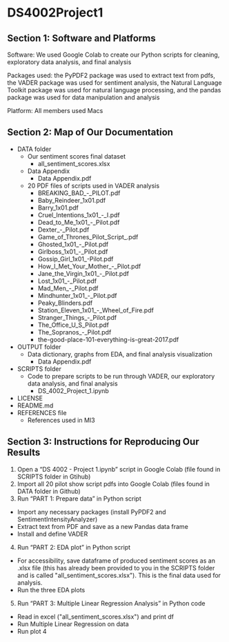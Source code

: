 # DS4002Project1
## Section 1: Software and Platforms
Software: We used Google Colab to create our Python scripts for cleaning, exploratory data analysis, and final analysis

Packages used: the PyPDF2 package was used to extract text from pdfs, the VADER package was used for sentiment analysis, the Natural Language Toolkit package was used for natural language processing, and the pandas package was used for data manipulation and analysis

Platform: All members used Macs

## Section 2: Map of Our Documentation
* DATA folder
  * Our sentiment scores final dataset
    * all_sentiment_scores.xlsx
  * Data Appendix
    * Data Appendix.pdf
  * 20 PDF files of scripts used in VADER analysis
    * BREAKING_BAD_-_PILOT.pdf
    * Baby_Reindeer_1x01.pdf
    * Barry_1x01.pdf
    * Cruel_Intentions_1x01_-_I.pdf
    * Dead_to_Me_1x01_-_Pilot.pdf
    * Dexter_-_Pilot.pdf
    * Game_of_Thrones_Pilot_Script_.pdf
    * Ghosted_1x01_-_Pilot.pdf
    * Girlboss_1x01_-_Pilot.pdf
    * Gossip_Girl_1x01_-Pilot.pdf
    * How_I_Met_Your_Mother_-_Pilot.pdf
    * Jane_the_Virgin_1x01_-_Pilot.pdf
    * Lost_1x01_-_Pilot.pdf
    * Mad_Men_-_Pilot.pdf
    * Mindhunter_1x01_-_Pilot.pdf
    * Peaky_Blinders.pdf
    * Station_Eleven_1x01_-_Wheel_of_Fire.pdf
    * Stranger_Things_-_Pilot.pdf
    * The_Office_U_S_Pilot.pdf
    * The_Sopranos_-_Pilot.pdf
    * the-good-place-101-everything-is-great-2017.pdf
* OUTPUT folder
  * Data dictionary, graphs from EDA, and final analysis visualization
    * Data Appendix.pdf
* SCRIPTS folder
  * Code to prepare scripts to be run through VADER, our exploratory data analysis, and final analysis
    * DS_4002_Project_1.ipynb
* LICENSE
* README.md
* REFERENCES file
  * References used in MI3

## Section 3: Instructions for Reproducing Our Results
1. Open a “DS 4002 - Project 1.ipynb” script in Google Colab (file found in SCRIPTS folder in Gtihub)
2. Import all 20 pilot show script pdfs into Google Colab (files found in DATA folder in Github)
3. Run “PART 1: Prepare data” in Python script
* Import any necessary packages (install PyPDF2 and SentimentIntensityAnalyzer)
* Extract text from PDF and save as a new Pandas data frame 
* Install and define VADER
4. Run “PART 2: EDA plot” in Python script
* For accessibility, save dataframe of produced sentiment scores as an .xlsx file (this has already been provided to you in the SCRIPTS folder and is called "all_sentiment_scores.xlsx"). This is the final data used for analysis.
* Run the three EDA plots
5. Run “PART 3: Multiple Linear Regression Analysis” in Python code
* Read in excel ("all_sentiment_scores.xlsx") and print df
* Run Multiple Linear Regression on data
* Run plot 4
